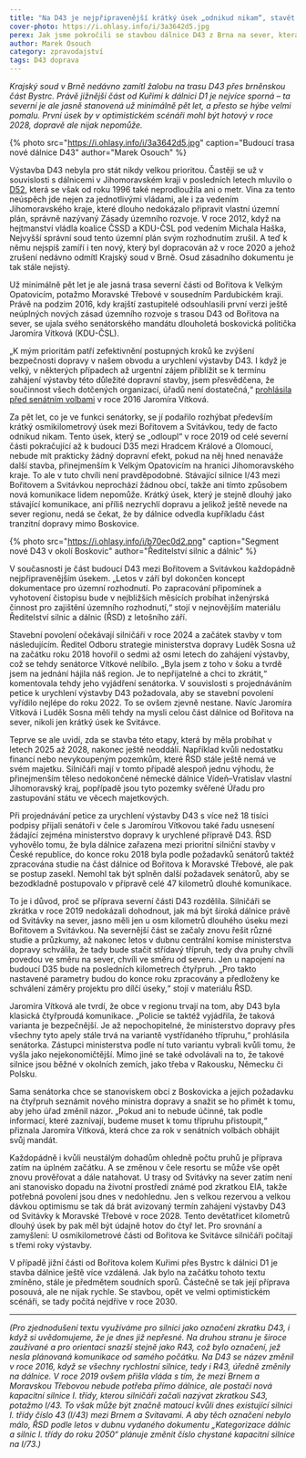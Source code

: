 ```yaml
---
title: "Na D43 je nejpřipravenější krátký úsek „odnikud nikam“, stavět by se mohl za čtyři roky"
cover-photo: https://i.ohlasy.info/i/3a3642d5.jpg
perex: Jak jsme pokročili se stavbou dálnice D43 z Brna na sever, která by měla nahradit současnou silnici I/43?
author: Marek Osouch
category: zpravodajství
tags: D43 doprava
---
```


*Krajský soud v Brně nedávno zamítl žalobu na trasu D43 přes brněnskou část Bystrc. Právě jižnější část od Kuřimi k dálnici D1 je nejvíce sporná – ta severní je ale jasně stanovená už minimálně pět let, a přesto se hýbe velmi pomalu. První úsek by v optimistickém scénáři mohl být hotový v roce 2028, dopravě ale nijak nepomůže.*

{% photo src="https://i.ohlasy.info/i/3a3642d5.jpg" caption="Budoucí trasa nové dálnice D43" author="Marek Osouch" %}

Výstavba D43 nebyla pro stát nikdy velkou prioritou. Častěji se už v souvislosti s dálnicemi v Jihomoravském kraji v posledních letech mluvilo o [D52](https://cs.wikipedia.org/wiki/Dálnice_D52), která se však od roku 1996 také neprodloužila ani o metr. Vina za tento neúspěch jde nejen za jednotlivými vládami, ale i za vedením Jihomoravského kraje, které dlouho nedokázalo připravit vlastní územní plán, správně nazývaný Zásady územního rozvoje. V roce 2012, když na hejtmanství vládla koalice ČSSD a KDU-ČSL pod vedením Michala Haška, Nejvyšší správní soud tento územní plán svým rozhodnutím zrušil. A teď k němu nejspíš zamíří i ten nový, který byl dopracován až v roce 2020 a jehož zrušení nedávno odmítl Krajský soud v Brně. Osud zásadního dokumentu je tak stále nejistý.

Už minimálně pět let je ale jasná trasa severní části od Bořitova k Velkým Opatovicím, potažmo Moravské Třebové v sousedním Pardubickém kraji. Právě na podzim 2016, kdy krajští zastupitelé odsouhlasili první verzi ještě neúplných nových zásad územního rozvoje s trasou D43 od Bořitova na sever, se ujala svého senátorského mandátu dlouholetá boskovická politička Jaromíra Vítková (KDU-ČSL).

„K mým prioritám patří zefektivnění postupných kroků ke zvýšení bezpečnosti dopravy v našem obvodu a urychlení výstavby D43. I když je velký, v některých případech až urgentní zájem přiblížit se k termínu zahájení výstavby této důležité dopravní stavby, jsem přesvědčena, že součinnost všech dotčených organizací, úřadů není dostatečná,“ [prohlásila před senátním volbami](https://ohlasy.info/clanky/2016/08/senatori.html) v roce 2016 Jaromíra Vítková.

Za pět let, co je ve funkci senátorky, se jí podařilo rozhýbat především krátký osmikilometrový úsek mezi Bořitovem a Svitávkou, tedy de facto odnikud nikam. Tento úsek, který se „odloupl“ v roce 2019 od celé severní části pokračující až k budoucí D35 mezi Hradcem Králové a Olomoucí, nebude mít prakticky žádný dopravní efekt, pokud na něj hned nenaváže další stavba, přinejmenším k Velkým Opatovicím na hranici Jihomoravského kraje. To ale v tuto chvíli není pravděpodobné. Stávající silnice I/43 mezi Bořitovem a Svitávkou neprochází žádnou obcí, takže ani tímto způsobem nová komunikace lidem nepomůže. Krátký úsek, který je stejně dlouhý jako stávající komunikace, ani příliš nezrychlí dopravu a jelikož ještě nevede na sever regionu, nedá se čekat, že by dálnice odvedla kupříkladu část tranzitní dopravy mimo Boskovice.

{% photo src="https://i.ohlasy.info/i/b70ec0d2.png" caption="Segment nové D43 v okolí Boskovic" author="Ředitelství silnic a dálnic" %}

V současnosti je část budoucí D43 mezi Bořitovem a Svitávkou každopádně nejpřipravenějším úsekem. „Letos v září byl dokončen koncept dokumentace pro územní rozhodnutí. Po zapracování připomínek a vyhotovení čistopisu bude v nejbližších měsících probíhat inženýrská činnost pro zajištění územního rozhodnutí,“ stojí v nejnovějším materiálu Ředitelství silnic a dálnic (ŘSD) z letošního září.

Stavební povolení očekávají silničáři v roce 2024 a začátek stavby v tom následujícím. Ředitel Odboru strategie ministerstva dopravy Luděk Sosna už na začátku roku 2018 hovořil o sedmi až osmi letech do zahájení výstavby, což se tehdy senátorce Vítkové nelíbilo. „Byla jsem z toho v šoku a tvrdě jsem na jednání hájila náš region. Je to nepřijatelné a chci to zkrátit,“ komentovala tehdy jeho vyjádření senátorka. V souvislosti s projednáváním petice k urychlení výstavby D43 požadovala, aby se stavební povolení vyřídilo nejlépe do roku 2022. To se ovšem zjevně nestane. Navíc Jaromíra Vítková i Luděk Sosna měli tehdy na mysli celou část dálnice od Bořitova na sever, nikoli jen krátký úsek ke Svitávce.

Teprve se ale uvidí, zda se stavba této etapy, která by měla probíhat v letech 2025 až 2028, nakonec ještě neoddálí. Například kvůli nedostatku financí nebo nevykoupeným pozemkům, které ŘSD stále ještě nemá ve svém majetku. Silničáři mají v tomto případě alespoň jednu výhodu, že přinejmenším těleso nedokončené německé dálnice Vídeň–Vratislav vlastní Jihomoravský kraj, popřípadě jsou tyto pozemky svěřené Úřadu pro zastupování státu ve věcech majetkových.

Při projednávání petice za urychlení výstavby D43 s více než 18 tisíci podpisy přijali senátoři v čele s Jaromírou Vítkovou také řadu usnesení žádající zejména ministerstvo dopravy k urychlené přípravě D43. ŘSD vyhovělo tomu, že byla dálnice zařazena mezi prioritní silniční stavby v České republice, do konce roku 2018 byla podle požadavků senátorů taktéž zpracována studie na část dálnice od Bořitova k Moravské Třebové, ale pak se postup zasekl. Nemohl tak být splněn další požadavek senátorů, aby se bezodkladně postupovalo v přípravě celé 47 kilometrů dlouhé komunikace.

To je i důvod, proč se příprava severní části D43 rozdělila. Silničáři se zkrátka v roce 2019 nedokázali dohodnout, jak má být široká dálnice právě od Svitávky na sever, jasno měli jen u osm kilometrů dlouhého úseku mezi Bořitovem a Svitávkou. Na severnější část se začaly znovu řešit různé studie a průzkumy, až nakonec letos v dubnu centrální komise ministerstva dopravy schválila, že tady bude stačit střídavý třípruh, tedy dva pruhy chvíli povedou ve směru na sever, chvíli ve směru od severu. Jen u napojení na budoucí D35 bude na posledních kilometrech čtyřpruh. „Pro takto nastavené parametry budou do konce roku zpracovány a předloženy ke schválení záměry projektu pro dílčí úseky,“ stojí v materiálu ŘSD.

Jaromíra Vítková ale tvrdí, že obce v regionu trvají na tom, aby D43 byla klasická čtyřproudá komunikace. „Policie se taktéž vyjádřila, že taková varianta je bezpečnější. Je až nepochopitelné, že ministerstvo dopravy přes všechny tyto apely stále trvá na variantě vystřídaného třípruhu,“ prohlásila senátorka. Zástupci ministerstva podle ní tuto variantu vybrali kvůli tomu, že vyšla jako nejekonomičtější. Mimo jiné se také odvolávali na to, že takové silnice jsou běžné v okolních zemích, jako třeba v Rakousku, Německu či Polsku.

Sama senátorka chce se stanoviskem obcí z Boskovicka a jejich požadavku na čtyřpruh seznámit nového ministra dopravy a snažit se ho přimět k tomu, aby jeho úřad změnil názor. „Pokud ani to nebude účinné, tak podle informací, které zaznívají, budeme muset k tomu třípruhu přistoupit,“ přiznala Jaromíra Vítková, která chce za rok v senátních volbách obhájit svůj mandát.

Každopádně i kvůli neustálým dohadům ohledně počtu pruhů je příprava zatím na úplném začátku. A se změnou v čele resortu se může vše opět znovu prověřovat a dále natahovat. U trasy od Svitávky na sever zatím není ani stanovisko dopadu na životní prostředí známé pod zkratkou EIA, takže potřebná povolení jsou dnes v nedohlednu. Jen s velkou rezervou a velkou dávkou optimismu se tak dá brát avizovaný termín zahájení výstavby D43 od Svitávky k Moravské Třebové v roce 2028. Tento devětatřicet kilometrů dlouhý úsek by pak měl být údajně hotov do čtyř let. Pro srovnání a zamyšlení: U osmikilometrové části od Bořitova ke Svitávce silničáři počítají s třemi roky výstavby.

V případě jižní části od Bořitova kolem Kuřimi přes Bystrc k dálnici D1 je stavba dálnice ještě více vzdálená. Jak bylo na začátku tohoto textu zmíněno, stále je předmětem soudních sporů. Částečně se tak její příprava posouvá, ale ne nijak rychle. Se stavbou, opět ve velmi optimistickém scénáři, se tady počítá nejdříve v roce 2030.

---

*(Pro zjednodušení textu využíváme pro silnici jako označení zkratku D43, i když si uvědomujeme, že je dnes již nepřesné. Na druhou stranu je široce zaužívané a pro orientaci snazší stejně jako R43, což bylo označení, jež nesla plánovaná komunikace od samého počátku. Na D43 se název změnil v roce 2016, když se všechny rychlostní silnice, tedy i R43, úředně změnily na dálnice. V roce 2019 ovšem přišla vláda s tím, že mezi Brnem a Moravskou Třebovou nebude potřeba přímo dálnice, ale postačí nová kapacitní silnice I. třídy, kterou silničáři začali nazývat zkratkou S43, potažmo I/43. To však může být značně matoucí kvůli dnes existující silnici I. třídy číslo 43 (I/43) mezi Brnem a Svitavami. A aby těch označení nebylo málo, ŘSD podle letos v dubnu vydaného dokumentu „Kategorizace dálnic a silnic I. třídy do roku 2050“ plánuje změnit číslo chystané kapacitní silnice na I/73.)*

